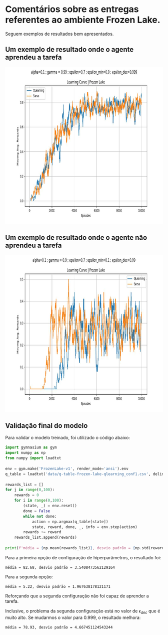 # Comentários sobre as entregas referentes ao ambiente Frozen Lake. 

Seguem exemplos de resultados bem apresentados. 

## Um exemplo de resultado onde o agente aprendeu a tarefa

<img src="img/frozenlake_learning_qlearning_sarsa_option-1.jpg" style="height: 500px;"/>

## Um exemplo de resultado onde o agente não aprendeu a tarefa

<img src="img/frozenlake_learning_qlearning_sarsa_option-2.jpg" style="height: 500px;"/>

## Validação final do modelo

Para validar o modelo treinado, foi utilizado o código abaixo: 

```python
import gymnasium as gym
import numpy as np
from numpy import loadtxt

env = gym.make('FrozenLake-v1', render_mode='ansi').env
q_table = loadtxt('data/q-table-frozen-lake-qlearning_conf1.csv', delimiter=',')

rewards_list = []
for j in range(0,100):
    rewards = 0
    for i in range(0,100):    
        (state, _) = env.reset()
        done = False
        while not done:
            action = np.argmax(q_table[state])
            state, reward, done, _, info = env.step(action)
        rewards += reward
    rewards_list.append(rewards)

print(f'média = {np.mean(rewards_list)}, desvio padrão = {np.std(rewards_list)}')
```

Para a primeira opção de configuração de hiperparâmetros, o resultado foi:

```
média = 82.68, desvio padrão = 3.5408473562129164
```

Para a segunda opção: 

```
média = 5.22, desvio padrão = 1.967638178121171
```

Reforçando que a segunda configuração não foi capaz de aprender a tarefa.

Inclusive, o problema da segunda configuração está no valor de $\epsilon_{dec}$ que é muito alto. Se mudarmos o valor para 0.999, o resultado melhora:

```
média = 78.93, desvio padrão = 4.667451124543244
```


<!--

## Alguns hiperparâmetros utilizados e com bons resultados


| Algoritmo                  | alpha (α) | gamma (γ) | epsilon (ε) | epsilon min | epsilon dec | episódios | Tamanho | Resultado (%) |
|----------------------------|-----------|-----------|-------------|-------------|-------------|-----------|---------|---------------|
| QLearning (Melhor)         | 0.07      | 0.98      | 0.98         | 0.0001      | 0.9996      | 20_000    | 4x4     | 0.866         |
| QLearning (Segunda Melhor) | 0.03      | 0.98      | 0.98         | 0.0001      | 0.9996      | 20_000    | 4x4     | 0.858         |
| SARSA (Melhor)             | 0.03      | 0.98      | 0.98         | 0.0001      | 0.9996      | 20_000    | 4x4     | 0.814         |
| SARSA (Segunda Melhor)     | 0.05      | 0.95      | 0.95       | 0.0001      | 0.9996      | 20_000    | 4x4     | 0.808         |

Estes valores foram obtidos pelos alunos Ricardo Rodrigues e Pedro Henrique no 1o semestre de 2024.

-->